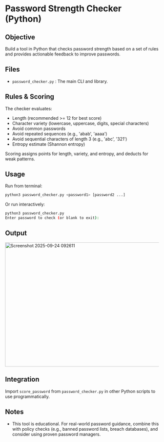 # Password Strength Checker (Python)

## Objective

Build a tool in Python that checks password strength based on a set of rules and provides
actionable feedback to improve passwords.

## Files
- `password_checker.py` : The main CLI and library.

## Rules & Scoring

The checker evaluates:

- Length (recommended >= 12 for best score)
- Character variety (lowercase, uppercase, digits, special characters)
- Avoid common passwords
- Avoid repeated sequences (e.g., 'abab', 'aaaa')
- Avoid sequential characters of length 3 (e.g., 'abc', '321')
- Entropy estimate (Shannon entropy)

Scoring assigns points for length, variety, and entropy, and deducts for weak patterns.

## Usage

Run from terminal:
```bash
python3 password_checker.py <password1> [password2 ...]
```
Or run interactively:
```bash
python3 password_checker.py
Enter password to check (or blank to exit):
```

## Output
<img width="1393" height="405" alt="Screenshot 2025-09-24 092611" src="https://github.com/user-attachments/assets/ec161305-7ccb-40b0-9797-8501810b06e0" />

## Integration

Import `score_password` from `password_checker.py` in other Python scripts to use programmatically.

## Notes

- This tool is educational. For real-world password guidance, combine this with policy checks
  (e.g., banned password lists, breach databases), and consider using proven password managers.
